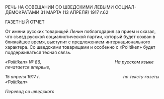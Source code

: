 РЕЧЬ НА СОВЕЩАНИИ СО ШВЕДСКИМИ ЛЕВЫМИ СОЦИАЛ-ДЕМОКРАТАМИ 31 МАРТА (13 АПРЕЛЯ) 1917 г.62

ГАЗЕТНЫЙ ОТЧЕТ

От имени русских товарищей _Ленин_ поблагодарил за прием и сказал, что съезд рус­ской социалистической партии, который будет созван в ближайшее время, выступит с предложением интернационального характера. Со шведскими товарищами и особенно с «Politiken» будет поддерживаться тесная связь.

_«Politiken»_ _№ 86,                                                            На русском языке печатается впервые,_

_15 апреля 1917 г.                                                                    по тексту газеты_ _«Politiken»_

_Перевод со шведского_